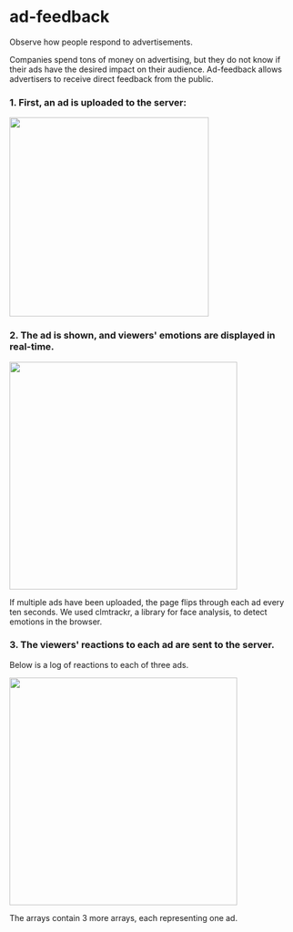 # ad-feedback
Observe how people respond to advertisements.

Companies spend tons of money on advertising, but they do not know if their ads have the desired impact on their audience. Ad-feedback allows advertisers to receive direct feedback from the public.

### 1. First, an ad is uploaded to the server:

<p align="left">
  <img src="https://raw.githubusercontent.com/The-Real-Taylor-Swift/ad-feedback/master/Screenshots/uploading-ads.PNG" width="350"/>
</p>


### 2. The ad is shown, and viewers' emotions are displayed in real-time.
<p align="left">
  <img src="https://raw.githubusercontent.com/The-Real-Taylor-Swift/ad-feedback/master/Screenshots/real-time-emotion-detection.PNG" height="400"/>
</p>

If multiple ads have been uploaded, the page flips through each ad every ten seconds.
We used clmtrackr, a library for face analysis, to detect emotions in the browser.


### 3. The viewers' reactions to each ad are sent to the server.
Below is a log of reactions to each of three ads.

<p align="left">
  <img src="https://raw.githubusercontent.com/The-Real-Taylor-Swift/ad-feedback/master/Screenshots/logging-responses-to-each-of-three-ads.PNG" height="400"/>
</p>

The arrays contain 3 more arrays, each representing one ad.
